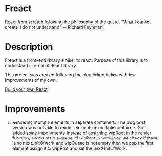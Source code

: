# Freact
React from scratch following the philosophy of the quote, "What I cannot create, I do not understand" — Richard Feynman.

# Description 
Freact is a front-end library similier to react. Purpose of this library is to understand internal of React library.

This project was created following the blog linked below with few improvements of my own.

[Build your own React](https://pomb.us/build-your-own-react/) 

# Improvements

1. Rendering multiple elements in seperate containers. The blog post version was not able to render elements in multiple containers.So I added some imporvments. Instead of assigning wipRoot in the render function, we maintain a queue of wipRoot.In workLoop we check if there is no nextUnitOfwork and wipQueue is not empty then we pop the first element assign it to wipRoot and set the nextUnitOfWork.
